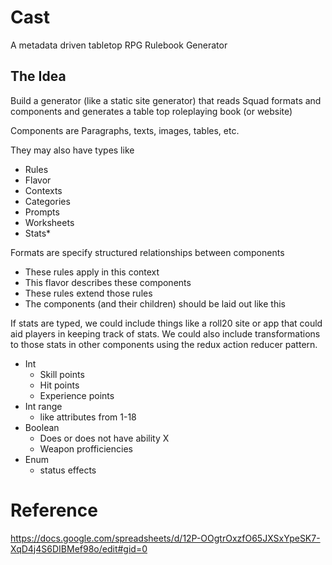 # Cast
A metadata driven tabletop RPG Rulebook Generator

## The Idea

Build a generator (like a static site generator) that reads Squad formats and components and generates a table top roleplaying book (or website)

Components are
Paragraphs, texts, images, tables, etc.

They may also have types like
* Rules
* Flavor
* Contexts
* Categories
* Prompts
* Worksheets
* Stats*

Formats are specify structured relationships between components
* These rules apply in this context
* This flavor describes these components
* These rules extend those rules
* The components (and their children) should be laid out like this

If stats are typed, we could include things like a roll20 site or app that could aid players in keeping track of stats. We could also include transformations to those stats in other components using the redux action reducer pattern.
* Int
  * Skill points
  * Hit points
  * Experience points
* Int range
  * like attributes from 1-18
* Boolean
  * Does or does not have ability X
  * Weapon profficiencies
* Enum
  * status effects

# Reference

https://docs.google.com/spreadsheets/d/12P-OOgtrOxzfO65JXSxYpeSK7-XqD4j4S6DIBMef98o/edit#gid=0
